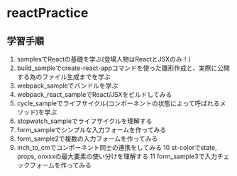 # reactPractice

## 学習手順

1. samplesでReactの基礎を学ぶ(登場人物はReactとJSXのみ！)
2. build_sampleでcreate-react-appコマンドを使った雛形作成と、実際に公開する為のファイル生成までを学ぶ
3. webpack_sampleでバンドルを学ぶ
4. webpack_react_sampleでReact/JSXをビルドしてみる
5. cycle_sampleでライフサイクル(コンポーネントの状態によって呼ばれるメソッド)を学ぶ
6. stopwatch_sampleでライフサイクルを理解する
7. form_sampleでシンプルな入力フォームを作ってみる
8. form_sample2で複数の入力フォームを作ってみる
9. inch_to_cmでコンポーネント同士の連携をしてみる
10 st-colorでstate, props, onxxxの最大要素の使い分けを理解する
11 form_sample3で入力チェックフォームを作ってみる
